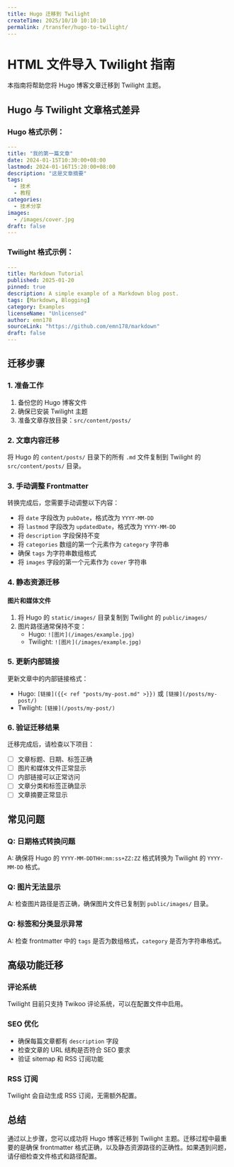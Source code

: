 ```yaml
---
title: Hugo 迁移到 Twilight
createTime: 2025/10/10 10:10:10
permalink: /transfer/hugo-to-twilight/
---
```



# HTML 文件导入 Twilight 指南

本指南将帮助您将 Hugo 博客文章迁移到 Twilight 主题。

## Hugo 与 Twilight 文章格式差异

### Hugo 格式示例：
```yaml
---
title: "我的第一篇文章"
date: 2024-01-15T10:30:00+08:00
lastmod: 2024-01-16T15:20:00+08:00
description: "这是文章摘要"
tags:
  - 技术
  - 教程
categories:
  - 技术分享
images:
  - /images/cover.jpg
draft: false
---
```

### Twilight 格式示例：
```yaml
---
title: Markdown Tutorial
published: 2025-01-20
pinned: true
description: A simple example of a Markdown blog post.
tags: [Markdown, Blogging]
category: Examples
licenseName: "Unlicensed"
author: emn178
sourceLink: "https://github.com/emn178/markdown"
draft: false
---
```

## 迁移步骤

### 1. 准备工作

1. 备份您的 Hugo 博客文件
2. 确保已安装 Twilight 主题
3. 准备文章存放目录：`src/content/posts/`

### 2. 文章内容迁移

将 Hugo 的 `content/posts/` 目录下的所有 `.md` 文件复制到 Twilight 的 `src/content/posts/` 目录。

### 3. 手动调整 Frontmatter

转换完成后，您需要手动调整以下内容：

- 将 `date` 字段改为 `pubDate`，格式改为 `YYYY-MM-DD`
- 将 `lastmod` 字段改为 `updatedDate`，格式改为 `YYYY-MM-DD`
- 将 `description` 字段保持不变
- 将 `categories` 数组的第一个元素作为 `category` 字符串
- 确保 `tags` 为字符串数组格式
- 将 `images` 字段的第一个元素作为 `cover` 字符串

### 4. 静态资源迁移

#### 图片和媒体文件

1. 将 Hugo 的 `static/images/` 目录复制到 Twilight 的 `public/images/`
2. 图片路径通常保持不变：
   - Hugo: `![图片](/images/example.jpg)`
   - Twilight: `![图片](/images/example.jpg)`

### 5. 更新内部链接

更新文章中的内部链接格式：
- Hugo: `[链接]({{< ref "posts/my-post.md" >}})` 或 `[链接](/posts/my-post/)`
- Twilight: `[链接](/posts/my-post/)`

### 6. 验证迁移结果

迁移完成后，请检查以下项目：

- [ ] 文章标题、日期、标签正确
- [ ] 图片和媒体文件正常显示
- [ ] 内部链接可以正常访问
- [ ] 文章分类和标签正确显示
- [ ] 文章摘要正常显示

## 常见问题

### Q: 日期格式转换问题
A: 确保将 Hugo 的 `YYYY-MM-DDTHH:mm:ss+ZZ:ZZ` 格式转换为 Twilight 的 `YYYY-MM-DD` 格式。

### Q: 图片无法显示
A: 检查图片路径是否正确，确保图片文件已复制到 `public/images/` 目录。

### Q: 标签和分类显示异常
A: 检查 frontmatter 中的 `tags` 是否为数组格式，`category` 是否为字符串格式。

## 高级功能迁移

### 评论系统
Twilight 目前只支持 Twikoo 评论系统，可以在配置文件中启用。

### SEO 优化
- 确保每篇文章都有 `description` 字段
- 检查文章的 URL 结构是否符合 SEO 要求
- 验证 sitemap 和 RSS 订阅功能

### RSS 订阅
Twilight 会自动生成 RSS 订阅，无需额外配置。

## 总结

通过以上步骤，您可以成功将 Hugo 博客迁移到 Twilight 主题。迁移过程中最重要的是确保 frontmatter 格式正确，以及静态资源路径的正确性。如果遇到问题，请仔细检查文件格式和路径配置。